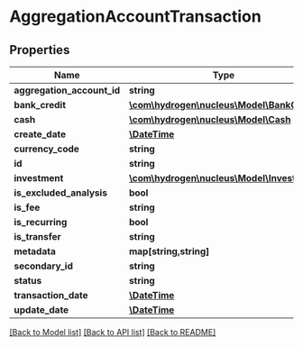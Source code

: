 # AggregationAccountTransaction

## Properties
Name | Type | Description | Notes
------------ | ------------- | ------------- | -------------
**aggregation_account_id** | **string** | aggregationAccountId | [optional] 
**bank_credit** | [**\com\hydrogen\nucleus\Model\BankCredit**](BankCredit.md) |  | [optional] 
**cash** | [**\com\hydrogen\nucleus\Model\Cash**](Cash.md) |  | [optional] 
**create_date** | [**\DateTime**](\DateTime.md) |  | [optional] 
**currency_code** | **string** | currencyCode | 
**id** | **string** |  | [optional] 
**investment** | [**\com\hydrogen\nucleus\Model\Investment**](Investment.md) |  | [optional] 
**is_excluded_analysis** | **bool** |  | [optional] 
**is_fee** | **string** |  | [optional] 
**is_recurring** | **bool** |  | [optional] 
**is_transfer** | **string** |  | [optional] 
**metadata** | **map[string,string]** |  | [optional] 
**secondary_id** | **string** |  | [optional] 
**status** | **string** | status | [optional] 
**transaction_date** | [**\DateTime**](\DateTime.md) | transactionDate | 
**update_date** | [**\DateTime**](\DateTime.md) |  | [optional] 

[[Back to Model list]](../README.md#documentation-for-models) [[Back to API list]](../README.md#documentation-for-api-endpoints) [[Back to README]](../README.md)


